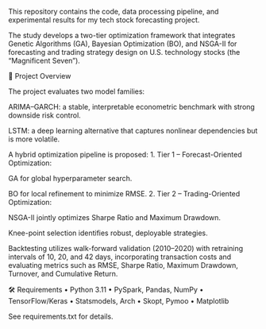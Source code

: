 This repository contains the code, data processing pipeline, and experimental results for my tech stock forecasting project.

The study develops a two-tier optimization framework that integrates Genetic Algorithms (GA), Bayesian Optimization (BO), and NSGA-II for forecasting and trading strategy design on U.S. technology stocks (the “Magnificent Seven”).

📌 Project Overview

The project evaluates two model families:

ARIMA–GARCH: a stable, interpretable econometric benchmark with strong downside risk control.
 
LSTM: a deep learning alternative that captures nonlinear dependencies but is more volatile.

A hybrid optimization pipeline is proposed:
	1.	Tier 1 – Forecast-Oriented Optimization:

GA for global hyperparameter search.

BO for local refinement to minimize RMSE.
	2.	Tier 2 – Trading-Oriented Optimization:

NSGA-II jointly optimizes Sharpe Ratio and Maximum Drawdown.

Knee-point selection identifies robust, deployable strategies.

Backtesting utilizes walk-forward validation (2010–2020) with retraining intervals of 10, 20, and 42 days, incorporating transaction costs and evaluating metrics such as RMSE, Sharpe Ratio, Maximum Drawdown, Turnover, and Cumulative Return.
 
🛠️ Requirements
	•	Python 3.11
	•	PySpark, Pandas, NumPy
	•	TensorFlow/Keras
	•	Statsmodels, Arch
	•	Skopt, Pymoo
	•	Matplotlib

See requirements.txt for details.
